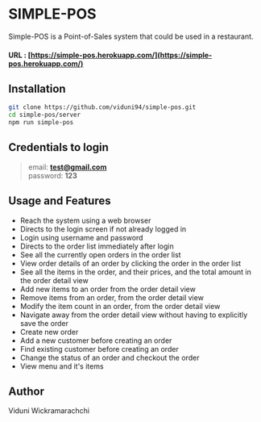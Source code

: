 # SIMPLE-POS

Simple-POS is a Point-of-Sales system that could be used in a restaurant.

#### URL : [https://simple-pos.herokuapp.com/](https://simple-pos.herokuapp.com/)

## Installation

```bash
git clone https://github.com/viduni94/simple-pos.git
cd simple-pos/server
npm run simple-pos
```

## Credentials to login

> email: **test@gmail.com** \
> password: **123**


## Usage and Features

* Reach the system using a web browser
* Directs to the login screen if not already logged in
* Login using username and password
* Directs to the order list immediately after login
* See all the currently open orders in the order list
* View order details of an order by clicking the order in the order list
* See all the items in the order, and their prices, and the total amount in the order detail view
* Add new items to an order from the order detail view
* Remove items from an order, from the order detail view
* Modify the item count in an order, from the order detail view
* Navigate away from the order detail view without having to explicitly save the order
* Create new order
* Add a new customer before creating an order
* Find existing customer before creating an order
* Change the status of an order and checkout the order
* View menu and it's items

## Author
Viduni Wickramarachchi